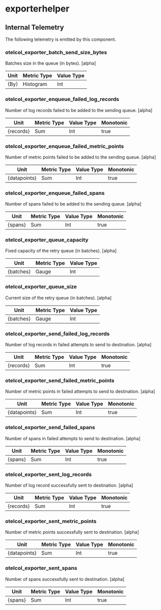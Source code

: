 [comment]: <> (Code generated by mdatagen. DO NOT EDIT.)

# exporterhelper

## Internal Telemetry

The following telemetry is emitted by this component.

### otelcol_exporter_batch_send_size_bytes

Batches size in the queue (in bytes). [alpha]

| Unit | Metric Type | Value Type |
| ---- | ----------- | ---------- |
| {By} | Histogram | Int |

### otelcol_exporter_enqueue_failed_log_records

Number of log records failed to be added to the sending queue. [alpha]

| Unit | Metric Type | Value Type | Monotonic |
| ---- | ----------- | ---------- | --------- |
| {records} | Sum | Int | true |

### otelcol_exporter_enqueue_failed_metric_points

Number of metric points failed to be added to the sending queue. [alpha]

| Unit | Metric Type | Value Type | Monotonic |
| ---- | ----------- | ---------- | --------- |
| {datapoints} | Sum | Int | true |

### otelcol_exporter_enqueue_failed_spans

Number of spans failed to be added to the sending queue. [alpha]

| Unit | Metric Type | Value Type | Monotonic |
| ---- | ----------- | ---------- | --------- |
| {spans} | Sum | Int | true |

### otelcol_exporter_queue_capacity

Fixed capacity of the retry queue (in batches). [alpha]

| Unit | Metric Type | Value Type |
| ---- | ----------- | ---------- |
| {batches} | Gauge | Int |

### otelcol_exporter_queue_size

Current size of the retry queue (in batches). [alpha]

| Unit | Metric Type | Value Type |
| ---- | ----------- | ---------- |
| {batches} | Gauge | Int |

### otelcol_exporter_send_failed_log_records

Number of log records in failed attempts to send to destination. [alpha]

| Unit | Metric Type | Value Type | Monotonic |
| ---- | ----------- | ---------- | --------- |
| {records} | Sum | Int | true |

### otelcol_exporter_send_failed_metric_points

Number of metric points in failed attempts to send to destination. [alpha]

| Unit | Metric Type | Value Type | Monotonic |
| ---- | ----------- | ---------- | --------- |
| {datapoints} | Sum | Int | true |

### otelcol_exporter_send_failed_spans

Number of spans in failed attempts to send to destination. [alpha]

| Unit | Metric Type | Value Type | Monotonic |
| ---- | ----------- | ---------- | --------- |
| {spans} | Sum | Int | true |

### otelcol_exporter_sent_log_records

Number of log record successfully sent to destination. [alpha]

| Unit | Metric Type | Value Type | Monotonic |
| ---- | ----------- | ---------- | --------- |
| {records} | Sum | Int | true |

### otelcol_exporter_sent_metric_points

Number of metric points successfully sent to destination. [alpha]

| Unit | Metric Type | Value Type | Monotonic |
| ---- | ----------- | ---------- | --------- |
| {datapoints} | Sum | Int | true |

### otelcol_exporter_sent_spans

Number of spans successfully sent to destination. [alpha]

| Unit | Metric Type | Value Type | Monotonic |
| ---- | ----------- | ---------- | --------- |
| {spans} | Sum | Int | true |
